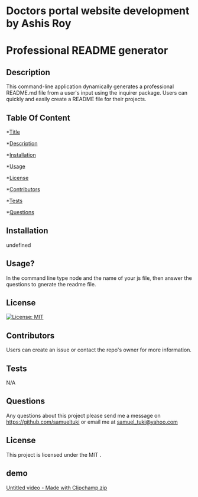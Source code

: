 # Doctors portal website development by Ashis Roy

# Professional README generator

## Description

This command-line application dynamically generates a professional README.md file from a user's input using the inquirer package. Users can quickly and easily create a README file for their projects.

## Table Of Content

\*[Title](#title)

\*[Description](#description)

\*[Installation](#installation)

\*[Usage](#usage)

\*[License](#license)

\*[Contributors](#contributor)

\*[Tests](#test)

\*[Questions](#questions)

## Installation

undefined

## Usage?

In the command line type node and the name of your js file, then answer the questions to gnerate the readme file.

## License

[![License: MIT](https://img.shields.io/badge/License-MIT-brightgreen.svg)](https://opensource.org/licenses/MIT)

## Contributors

Users can create an issue or contact the repo's owner for more information.

## Tests

N/A

## Questions

Any questions about this project please send me a message on https://github.com/samueltuki or email me at [samuel_tuki@yahoo.com](mailto:samuel_tuki@yahoo.com)

## License

This project is licensed under the MIT .

## demo

[Untitled video - Made with Clipchamp.zip](https://github.com/samueltuki/readMe-Generator/files/10854976/Untitled.video.-.Made.with.Clipchamp.zip)
